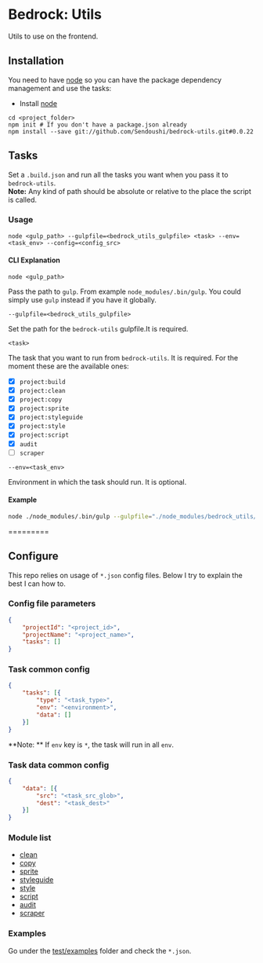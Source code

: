 # Bedrock: Utils

Utils to use on the frontend.

## Installation
You need to have [node](http://nodejs.org) so you can have the package dependency management and use the tasks:
- Install [node](http://nodejs.org)

```
cd <project_folder>
npm init # If you don't have a package.json already
npm install --save git://github.com/Sendoushi/bedrock-utils.git#0.0.22
```

## Tasks

Set a `.build.json` and run all the tasks you want when you pass it to `bedrock-utils`.<br>
**Note:** Any kind of path should be absolute or relative to the place the script is called.

### Usage

```
node <gulp_path> --gulpfile=<bedrock_utils_gulpfile> <task> --env=<task_env> --config=<config_src>
```

#### CLI Explanation
```
node <gulp_path>
```
Pass the path to `gulp`. From example `node_modules/.bin/gulp`. You could simply use `gulp` instead if you have it globally.

```
--gulpfile=<bedrock_utils_gulpfile>
```
Set the path for the `bedrock-utils` gulpfile.It is required.

```
<task>
```
The task that you want to run from `bedrock-utils`. It is required.
For the moment these are the available ones:
- [x] `project:build`
- [x] `project:clean`
- [x] `project:copy`
- [x] `project:sprite`
- [x] `project:styleguide`
- [x] `project:style`
- [x] `project:script`
- [x] `audit`
- [ ] `scraper`

```
--env=<task_env>
```
Environment in which the task should run. It is optional.

#### Example

```sh
node ./node_modules/.bin/gulp --gulpfile="./node_modules/bedrock_utils/tasks/gulpfile.js" project:build --env=prod --config=".build.json"
```

=========

## Configure

This repo relies on usage of `*.json` config files. Below I try to explain the best I can how to.

### Config file parameters
```json
{
    "projectId": "<project_id>",
    "projectName": "<project_name>",
    "tasks": []
}
```

### Task common config
```json
{
    "tasks": [{
        "type": "<task_type>",
        "env": "<environment>",
        "data": []
    }]    
}
```
**Note: ** If `env` key is `*`, the task will run in all `env`.

### Task data common config
```json
{
    "data": [{
        "src": "<task_src_glob>",
        "dest": "<task_dest>"
    }]    
}
```

### Module list
- [clean](docs/file_clean.md)
- [copy](docs/file_copy.md)
- [sprite](docs/sprite.md)
- [styleguide](docs/styleguide.md)
- [style](docs/style.md)
- [script](docs/script.md)
- [audit](docs/audit.md)
- [scraper](docs/scraper.md)

### Examples
Go under the [test/examples](test/examples) folder and check the `*.json`.
